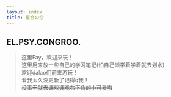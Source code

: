 ```yaml
---
layout: index
title: 星合の空
---
```


## **EL.PSY.CONGROO.**

>这里Fay，欢迎来玩！<br>
>这里用来放一些自己的学习笔记~~(怕自己懒学着学着就去划水)~~<br>
>欢迎dalao们前来游玩！<br>
>看我太久没更新了记得q我！<br>
>~~没事干就去调戏调戏右下角的小可爱嗷~~

